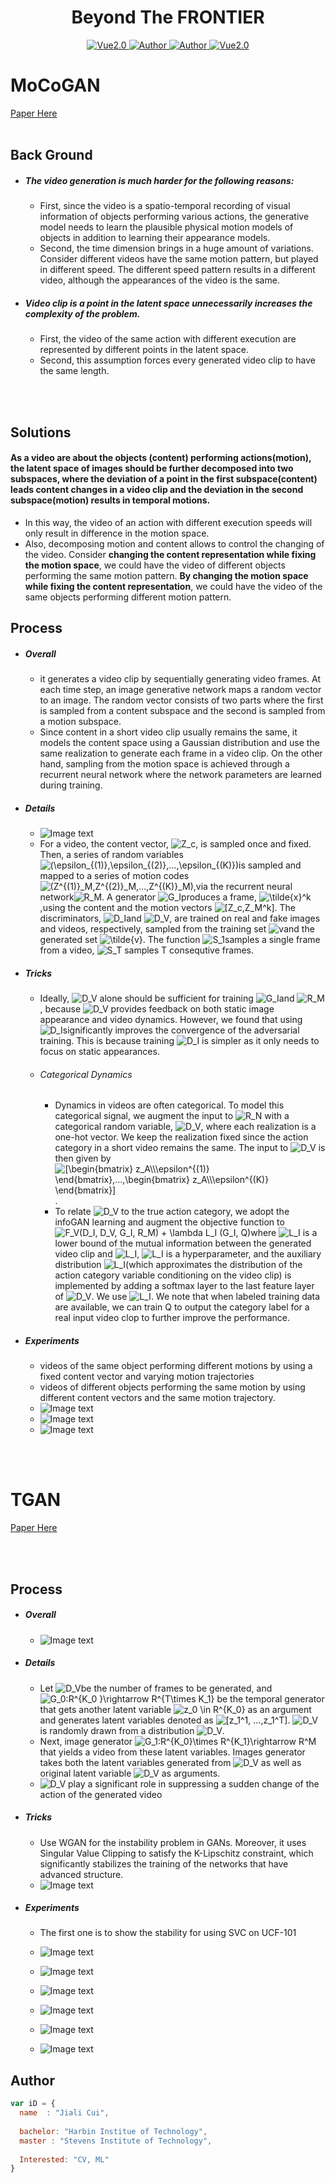 <h1 align="center">Beyond The FRONTIER</h1>

<p align="center">
    <a href="https://www.tensorflow.org/">
        <img src="https://img.shields.io/badge/Tensorflow-1.13-green" alt="Vue2.0">
    </a>
    <a href="https://github.com/CuiJiali-CV/">
        <img src="https://img.shields.io/badge/Author-JialiCui-blueviolet" alt="Author">
    </a>
    <a href="https://github.com/CuiJiali-CV/">
        <img src="https://img.shields.io/badge/Email-cuijiali961224@gmail.com-blueviolet" alt="Author">
    </a>
    <a href="https://www.stevens.edu/">
        <img src="https://img.shields.io/badge/College-SIT-green" alt="Vue2.0">
    </a>
</p>


# MoCoGAN

[Paper Here](https://arxiv.org/abs/1707.04993)
<br /><br />

## Back Ground

* #####  The video generation is much harder for the following reasons:

  - First, since the video is a spatio-temporal recording of visual information of objects performing various actions, the generative model needs to learn the plausible physical motion models of objects in addition to learning their appearance models.
  - Second, the time dimension brings in a huge amount of variations. Consider different videos have the same motion pattern, but played in different speed. The different speed pattern results in a different video, although the appearances of the video is the same.

* ##### Video clip is a point in the latent space unnecessarily increases the complexity of the problem.

  * First, the video of the same action with different execution are represented by different points in the latent space.
  * Second, this assumption forces every generated video clip to have the same length.

  

<br /><br />

## Solutions

#### As a video are about the objects (content) performing actions(motion), the latent space of images should be further decomposed into two subspaces, where the deviation of a point in the first subspace(content) leads content changes in a video clip and the deviation in the second subspace(motion) results in temporal motions.

- In this way, the video of an action with different execution speeds will only result in difference in the motion space.
- Also, decomposing motion and content allows to control the changing of the video. Consider **changing the content representation while fixing the motion space**, we could have the video of different objects performing the same motion pattern. **By changing the motion space while fixing the content representation**, we could have the video of the same objects performing different motion pattern.



## Process

- ##### Overall

  - it generates a video clip by sequentially generating video frames. At each time step, an image generative network maps a random vector to an image. The random vector consists of two parts where the first is sampled from a content subspace and the second is sampled from a motion subspace. 
  - Since content in a short video clip usually remains the same, it models the content space using a Gaussian distribution and use the same realization to generate each frame in a video clip. On the other hand, sampling from the motion space is achieved through a recurrent neural network where the network parameters are learned during training.

- ##### Details

  - ![Image text](https://github.com/CuiJiali-CV/GANs/raw/master/imgs/mocogan/process.png)
  - For a video, the content vector, <img src="https://latex.codecogs.com/gif.latex?Z_c" title="Z_c" />, is sampled once and fixed. Then, a series of random variables <img src="https://latex.codecogs.com/gif.latex?(\epsilon_{(1)},\epsilon_{(2)},...,\epsilon_{(K)})" title="(\epsilon_{(1)},\epsilon_{(2)},...,\epsilon_{(K)})" />is sampled and mapped to a series of motion codes <img src="https://latex.codecogs.com/gif.latex?(Z^{(1)}_M,Z^{(2)}_M,...,Z^{(K)}_M)" title="(Z^{(1)}_M,Z^{(2)}_M,...,Z^{(K)}_M)" />,via the recurrent neural network<img src="https://latex.codecogs.com/gif.latex?R_M" title="R_M" />. A generator <img src="https://latex.codecogs.com/gif.latex?G_I" title="G_I" />produces a frame, <img src="https://latex.codecogs.com/gif.latex?\tilde{x}^k" title="\tilde{x}^k" />,using the content and the motion vectors <img src="https://latex.codecogs.com/gif.latex?[Z_c,Z_M^k]" title="[Z_c,Z_M^k]" />. The discriminators, <img src="https://latex.codecogs.com/gif.latex?D_I" title="D_I" />and <img src="https://latex.codecogs.com/gif.latex?D_V" title="D_V" />, are trained on real and fake images and videos, respectively, sampled from the training set <img src="https://latex.codecogs.com/gif.latex?v" title="v" />and the generated set <img src="https://latex.codecogs.com/gif.latex?\tilde{v}" title="\tilde{v}" />. The function <img src="https://latex.codecogs.com/gif.latex?S_1" title="S_1" />samples a single frame from a video, <img src="https://latex.codecogs.com/gif.latex?S_T" title="S_T" /> samples T consequtive frames. 

- ##### Tricks

  - Ideally, <img src="https://latex.codecogs.com/gif.latex?D_V" title="D_V" /> alone should be sufficient for training <img src="https://latex.codecogs.com/gif.latex?G_I" title="G_I" />and <img src="https://latex.codecogs.com/gif.latex?R_M" title="R_M" />, because <img src="https://latex.codecogs.com/gif.latex?D_V" title="D_V" /> provides feedback on both static image appearance and video dynamics. However, we found that using <img src="https://latex.codecogs.com/gif.latex?D_I" title="D_I" />significantly improves the convergence of the adversarial training. This is because training <img src="https://latex.codecogs.com/gif.latex?D_I" title="D_I" /> is simpler as it only needs to focus on static appearances.

  - ###### Categorical Dynamics

    - Dynamics in videos are often categorical. To model this categorical signal, we augment the input to <img src="https://latex.codecogs.com/gif.latex?R_M" title="R_N" /> with a categorical random variable, <img src="https://latex.codecogs.com/gif.latex?z_A" title="D_V" />, where each realization is a one-hot vector. We keep the realization fixed since the action category in a short video remains the same. The input to <img src="https://latex.codecogs.com/gif.latex?R_M" title="D_V" /> is then given by  <img src="https://latex.codecogs.com/gif.latex?[\begin{bmatrix}&space;z_A\\\epsilon^{(1)}&space;\end{bmatrix},...,\begin{bmatrix}&space;z_A\\\epsilon^{(K)}&space;\end{bmatrix}]" title="[\begin{bmatrix} z_A\\\epsilon^{(1)} \end{bmatrix},...,\begin{bmatrix} z_A\\\epsilon^{(K)} \end{bmatrix}]" />.
    - To relate <img src="https://latex.codecogs.com/gif.latex?z_A" title="D_V" /> to the true action category, we adopt the infoGAN learning and augment the objective function to <img src="https://latex.codecogs.com/gif.latex?F_V(D_I,&space;D_V,&space;G_I,&space;R_M)&space;&plus;&space;\lambda&space;L_I&space;(G_I,&space;Q)" title="F_V(D_I, D_V, G_I, R_M) + \lambda L_I (G_I, Q)" />where <img src="https://latex.codecogs.com/gif.latex?L_I" title="L_I" /> is a lower bound of the mutual information between the generated video clip and <img src="https://latex.codecogs.com/gif.latex?z_A" title="L_I" />, <img src="https://latex.codecogs.com/gif.latex?\lambda" title="L_I" /> is a hyperparameter,  and the auxiliary distribution <img src="https://latex.codecogs.com/gif.latex?Q" title="L_I" />(which approximates the distribution of the action category variable conditioning on the video clip) is implemented by adding a softmax layer to the last feature layer of <img src="https://latex.codecogs.com/gif.latex?D_V" title="D_V" />. We use <img src="https://latex.codecogs.com/gif.latex?\lambda = 1" title="L_I" />. We note that when labeled training data are available, we can train Q to output the category label for a real input video clop to further improve the performance.

- ##### Experiments

  - videos of the same object performing different motions by using a fixed content vector and varying motion trajectories
  - videos of different objects performing the same motion by using different content vectors and the same motion trajectory.
  - ![Image text](https://github.com/CuiJiali-CV/GANs/raw/master/imgs/mocogan/exp1.png)
  - ![Image text](https://github.com/CuiJiali-CV/GANs/raw/master/imgs/mocogan/exp2.png)
  - ![Image text](https://github.com/CuiJiali-CV/GANs/raw/master/imgs/mocogan/exp3.png)

<br /><br />

# TGAN

[Paper Here](https://arxiv.org/pdf/1611.06624.pdf)

<br /><br />

## Process

- ##### Overall

  - ![Image text](https://github.com/CuiJiali-CV/GANs/raw/master/imgs/tgan/process.png)

- ##### Details

  - Let <img src="https://latex.codecogs.com/gif.latex?T>0" title="D_V" />be the number of frames to be generated, and <img src="https://latex.codecogs.com/gif.latex?G_0:R^{K_0&space;}\rightarrow&space;R^{T\times&space;K_1}" title="G_0:R^{K_0 }\rightarrow R^{T\times K_1}" /> be the temporal generator that gets another latent variable <img src="https://latex.codecogs.com/gif.latex?z_0&space;\in&space;R^{K_0}" title="z_0 \in R^{K_0}" /> as an argument and generates latent variables denoted as <img src="https://latex.codecogs.com/gif.latex?[z_1^1,&space;...,z_1^T]" title="[z_1^1, ...,z_1^T]" />.  <img src="https://latex.codecogs.com/gif.latex?z_0" title="D_V" /> is randomly drawn from a distribution <img src="https://latex.codecogs.com/gif.latex?p_{G_0(z_0)}" title="D_V" />.
  - Next, image generator <img src="https://latex.codecogs.com/gif.latex?G_1:R^{K_0}\times&space;R^{K_1}\rightarrow&space;R^M" title="G_1:R^{K_0}\times R^{K_1}\rightarrow R^M" /> that yields a video from these latent variables.  Images generator takes both the latent variables generated from  <img src="https://latex.codecogs.com/gif.latex?G_0" title="D_V" /> as well as original latent variable <img src="https://latex.codecogs.com/gif.latex?z_0" title="D_V" /> as arguments.
  - <img src="https://latex.codecogs.com/gif.latex?z_0" title="D_V" /> play a significant role in suppressing a sudden change of the action of the generated video

- ##### Tricks

  - Use WGAN for the instability problem in GANs. Moreover, it uses Singular Value Clipping to satisfy the K-Lipschitz constraint, which significantly stabilizes the training of the networks that have advanced structure.
  - ![Image text](https://github.com/CuiJiali-CV/GANs/raw/master/imgs/tgan/Clip.png)

- ##### Experiments

  - The first one is to show the stability for using SVC on UCF-101

  - ![Image text](https://github.com/CuiJiali-CV/GANs/raw/master/imgs/tgan/svc.png)

  - ![Image text](https://github.com/CuiJiali-CV/GANs/raw/master/imgs/tgan/exp1.png)

  - ![Image text](https://github.com/CuiJiali-CV/GANs/raw/master/imgs/tgan/exp2.png)

  - ![Image text](https://github.com/CuiJiali-CV/GANs/raw/master/imgs/tgan/exp3.png)

  - ![Image text](https://github.com/CuiJiali-CV/GANs/raw/master/imgs/tgan/exp4.png)

  - ![Image text](https://github.com/CuiJiali-CV/GANs/raw/master/imgs/tgan/exp5.png)

    
















## Author

```javascript
var iD = {
  name  : "Jiali Cui",
  
  bachelor: "Harbin Institue of Technology",
  master : "Stevens Institute of Technology",
  
  Interested: "CV, ML"
}
```
